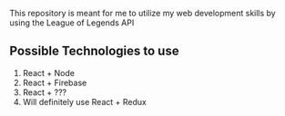 This repository is meant for me to utilize my web development skills by using the League of Legends API

## Possible Technologies to use
1. React + Node
2. React + Firebase
3. React + ???
4. Will definitely use React + Redux
